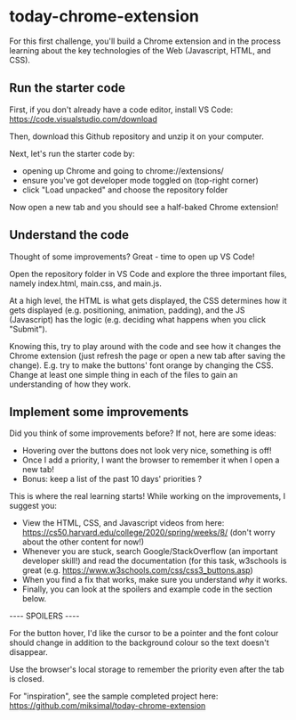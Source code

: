 # today-chrome-extension
For this first challenge, you'll build a Chrome extension and in the process learning about the key technologies of the Web (Javascript, HTML, and CSS).

## Run the starter code
First, if you don't already have a code editor, install VS Code: https://code.visualstudio.com/download

Then, download this Github repository and unzip it on your computer.

Next, let's run the starter code by:
+ opening up Chrome and going to chrome://extensions/
+ ensure you've got developer mode toggled on (top-right corner)
+ click "Load unpacked" and choose the repository folder

Now open a new tab and you should see a half-baked Chrome extension!

## Understand the code
Thought of some improvements? Great - time to open up VS Code!

Open the repository folder in VS Code and explore the three important files, namely index.html, main.css, and main.js.

At a high level, the HTML is what gets displayed, the CSS determines how it gets displayed (e.g. positioning, animation, padding), and the JS (Javascript) has the logic (e.g. deciding what happens when you click "Submit").

Knowing this, try to play around with the code and see how it changes the Chrome extension (just refresh the page or open a new tab after saving the change). E.g. try to make the buttons' font orange by changing the CSS. Change at least one simple thing in each of the files to gain an understanding of how they work.

## Implement some improvements
Did you think of some improvements before? If not, here are some ideas:
+ Hovering over the buttons does not look very nice, something is off!
+ Once I add a priority, I want the browser to remember it when I open a new tab!
+ Bonus: keep a list of the past 10 days' priorities ?

This is where the real learning starts! While working on the improvements, I suggest you:
+ View the HTML, CSS, and Javascript videos from here: https://cs50.harvard.edu/college/2020/spring/weeks/8/ (don't worry about the other content for now!)
+ Whenever you are stuck, search Google/StackOverflow (an important developer skill!) and read the documentation (for this task, w3schools is great (e.g. https://www.w3schools.com/css/css3_buttons.asp)
+ When you find a fix that works, make sure you understand *why* it works.
+ Finally, you can look at the spoilers and example code in the section below.









---- SPOILERS ----

For the button hover, I'd like the cursor to be a pointer and the font colour should change in addition to the background colour so the text doesn't disappear.

Use the browser's local storage to remember the priority even after the tab is closed.

For "inspiration", see the sample completed project here: https://github.com/miksimal/today-chrome-extension

